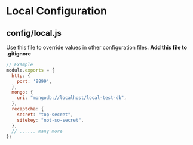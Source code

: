 Local Configuration
===================

## config/local.js
Use this file to override values in other configuration files.
**Add this file to .gitignore**

```js
// Example
module.exports = {
  http: {
    port: '8899',
  },
  mongo: {
    uri: "mongodb://localhost/local-test-db",
  },
  recaptcha: {
    secret: "top-secret",
    sitekey: "not-so-secret",
  },
  // ...... many more
};
```
